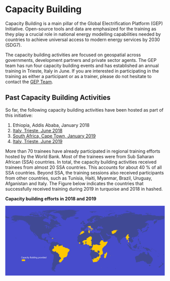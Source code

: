 # Capacity Building
Capacity Building is a main pillar of the Global Electrification Platform (GEP) Initiative. Open-source tools and data are emphasized for the training as they play a crucial role in national energy modelling capabilities needed by countries to achieve universal access to modern energy services by 2030 (SDG7).  

The capacity building activities are focused on geospatial across governments, development partners and private sector agents. The GEP team has run four capacity building events and has established an annual training in Trieste, Italy in June. If you are interested in participating in the training as either a participant or as a trainer, please do not hesitate to contact the [GEP Team](https://gep-user-guide.readthedocs.io/en/latest/Contact.html). 

## Past Capacity Building Activities 
So far, the following capacity building activities have been hosted as part of this initiative: 
1. Ethiopia, Addis Ababa, January 2018  
2. [Italy, Trieste, June 2018](https://global-electrification-platform.github.io/User_Guide/user-manual/source/PDFs/Summary_SDSS_Trieste2018_public_version.pdf)
3. [South Africa, Cape Town, January 2019](https://global-electrification-platform.github.io/User_Guide/user-manual/source/PDFs/Summary_EMP-A_2019_public_version.pdf)
4. [Italy, Trieste, June 2019](https://global-electrification-platform.github.io/User_Guide/user-manual/source/PDFs/Summary_SDSS_Trieste2019_public_version.pdf)

More than 70 trainees have already participated in regional training efforts hosted by the World Bank. Most of the trainees were from Sub Saharan African (SSA) countries. In total, the capacity building activities received trainees from almost 20 SSA countries. This accounts for about 40 % of all SSA countries. Beyond SSA, the training sessions also received participants from other countries, such as Tunisia, Haiti, Myanmar, Brazil, Uruguay, Afganistan and Italy. The Figure below indicates the countries that successfully received training during 2019 in turquoise and 2018 in hashed. 

**Capacity building efforts in 2018 and 2019**

![](images/GEP_Cap_Building_Map_complete.jpg)

